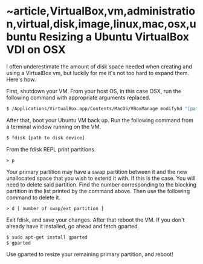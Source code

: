 ~article,VirtualBox,vm,administration,virtual,disk,image,linux,mac,osx,ubuntu
Resizing a Ubuntu VirtualBox VDI on OSX
=========================

I often underestimate the amount of disk space needed when creating and using a VirtualBox vm, but luckily for me it's not too hard to expand them. Here's how.

First, shutdown your VM. From your host OS, in this case OSX, run the following command with appropriate arguments replaced.

```bash
$ /Applications/VirtualBox.app/Contents/MacOS/VBoxManage modifyhd "[path to vdi]" --resize [Size in MB]
```

After that, boot your Ubuntu VM back up. Run the following command from a terminal window running on the VM.

```bash
$ fdisk [path to disk device]
```

From the fdisk REPL print partitions.

```
> p
```

Your primary partition may have a swap partition between it and the new unallocated space that you wish to extend it with. If this is the case. You will need to delete said partition. Find the number corresponding to the blocking partition in the list printed by the command above. Then use the following command to delete it.

```
> d [ number of swap/ext partition ]
```

Exit fdisk, and save your changes. After that reboot the VM.
If you don't already have it installed, go ahead and fetch gparted.
```bash
$ sudo apt-get install gparted
$ gparted
```

Use gparted to resize your remaining primary partition, and reboot!
